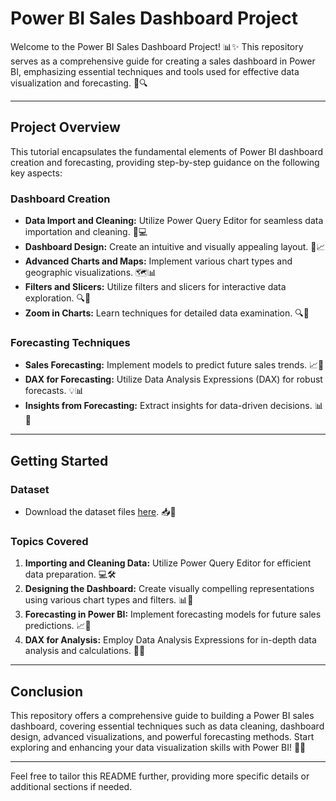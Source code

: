# Power BI Sales Dashboard Project

Welcome to the Power BI Sales Dashboard Project! 📊✨ This repository serves as a comprehensive guide for creating a sales dashboard in Power BI, emphasizing essential techniques and tools used for effective data visualization and forecasting. 🚀🔍

---

## **Project Overview**

This tutorial encapsulates the fundamental elements of Power BI dashboard creation and forecasting, providing step-by-step guidance on the following key aspects:

### **Dashboard Creation**
- **Data Import and Cleaning:** Utilize Power Query Editor for seamless data importation and cleaning. 🧹💻
- **Dashboard Design:** Create an intuitive and visually appealing layout. 🎨📈
- **Advanced Charts and Maps:** Implement various chart types and geographic visualizations. 🗺️📊
- **Filters and Slicers:** Utilize filters and slicers for interactive data exploration. 🔍🔖
- **Zoom in Charts:** Learn techniques for detailed data examination. 🔍🔬

### **Forecasting Techniques**
- **Sales Forecasting:** Implement models to predict future sales trends. 📈🔮
- **DAX for Forecasting:** Utilize Data Analysis Expressions (DAX) for robust forecasts. 💡📊
- **Insights from Forecasting:** Extract insights for data-driven decisions. 📊🧠

---

## **Getting Started**

### **Dataset**
- Download the dataset files [here](https://rb.gy/6l7bl). 📥💾

### **Topics Covered**

1. **Importing and Cleaning Data:** Utilize Power Query Editor for efficient data preparation. 💻🛠️
2. **Designing the Dashboard:** Create visually compelling representations using various chart types and filters. 📊🎨
3. **Forecasting in Power BI:** Implement forecasting models for future sales predictions. 📈🔮
4. **DAX for Analysis:** Employ Data Analysis Expressions for in-depth data analysis and calculations. 🔢💡

---

## **Conclusion**

This repository offers a comprehensive guide to building a Power BI sales dashboard, covering essential techniques such as data cleaning, dashboard design, advanced visualizations, and powerful forecasting methods. Start exploring and enhancing your data visualization skills with Power BI! 🌟✨

---

Feel free to tailor this README further, providing more specific details or additional sections if needed.
